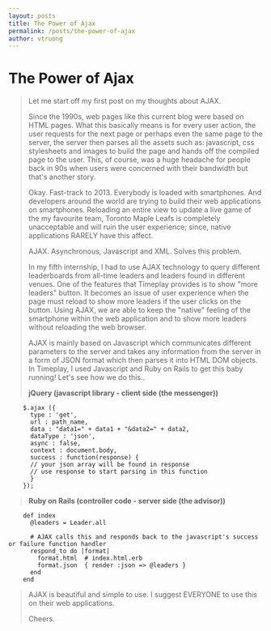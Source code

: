 ```yaml
---
layout: posts
title: The Power of Ajax
permalink: /posts/the-power-of-ajax
author: vtruong
---
```


The Power of Ajax
=================

> Let me start off my first post on my thoughts about AJAX.
>
> Since the 1990s, web pages like this current blog were based on HTML pages. What this basically means is for every user action, the user requests for the next page or perhaps even the same page to the server, the server then parses all the assets such as: javascript, css stylesheets and images to build the page and hands off the compiled page to the user. This, of course, was a huge headache for people back in 90s when users were concerned with their bandwidth but that's another story.
>
> Okay. Fast-track to 2013. Everybody is loaded with smartphones. And developers around the world are trying to build their web applications on smartphones. Reloading an entire view to update a live game of the my favourite team, Toronto Maple Leafs is completely unacceptable and will ruin the user experience; since, native applications RARELY have this affect.
>
> AJAX. Asynchronous, Javascript and XML. Solves this problem.
>
>In my fifth internship, I had to use AJAX technology to query different leaderboards from all-time leaders and leaders found in different venues. One of the features that Timeplay provides is to show "more leaders" button. It becomes an issue of user experience when the page must reload to show more leaders if the user clicks on the button. Using AJAX, we are able to keep the "native" feeling of the smartphone within the web application and to show more leaders without reloading the web browser.
>
>AJAX is mainly based on Javascript which communicates different parameters to the server and takes any information from the server in a form of JSON format which then parses it into HTML DOM objects. In Timeplay, I used Javascript and Ruby on Rails to get this baby running! Let's see how we do this..
>
>__jQuery (javascript library - client side (the messenger))__
>
		$.ajax ({
		  type : 'get',
		  url : path_name,
		  data : "data1=" + data1 + "&data2=" + data2,   
		  dataType : 'json',
		  async : false,
		  context : document.body,
		  success : function(response) {
		  // your json array will be found in response
		  // use response to start parsing in this function
		  }
		});
>
>__Ruby on Rails (controller code - server side (the advisor))__
>
		def index
		  @leaders = Leader.all

		  # AJAX calls this and responds back to the javascript's success or failure function handler
		  respond_to do |format|
		    format.html  # index.html.erb
		    format.json  { render :json => @leaders }
		  end
		end
>
>AJAX is beautiful and simple to use. I suggest EVERYONE to use this on their web applications.
>
>Cheers.




